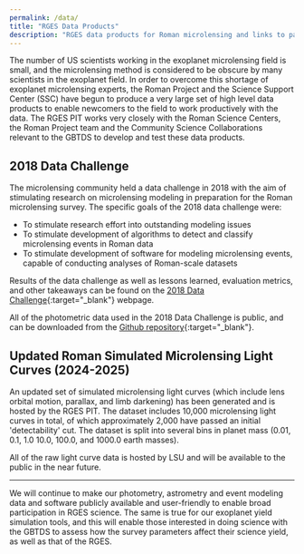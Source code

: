 ```yaml
---
permalink: /data/
title: "RGES Data Products"
description: "RGES data products for Roman microlensing and links to past data challenges."
---
```


The number of US scientists working in the exoplanet microlensing field is small, 
and the microlensing method is considered to be obscure by many scientists in the exoplanet 
field. In order to overcome this shortage of exoplanet microlensing experts, the Roman Project 
and the Science Support Center (SSC) have begun to produce a very large set of high 
level data products to enable newcomers to the field to work productively with the data. The RGES PIT 
works very closely with the Roman Science Centers, the Roman Project team and the Community Science 
Collaborations relevant to the GBTDS to develop and test these data products.

## 2018 Data Challenge

The microlensing community held a data challenge in 2018 with the aim of stimulating research on 
microlensing modeling in preparation for the Roman microlensing survey. The specific goals of the 2018 
data challenge were:

* To stimulate research effort into outstanding modeling issues
* To stimulate development of algorithms to detect and classify microlensing events in Roman data
* To stimulate development of software for modeling microlensing events, capable of conducting analyses 
of Roman-scale datasets

Results of the data challenge as well as lessons learned, evaluation metrics, and other takeaways can be found
on the [2018 Data Challenge](https://www.microlensing-source.org/data-challenge/){:target="_blank"} webpage.

All of the photometric data used in the 2018 Data Challenge is public, and can be downloaded from the
[Github repository](https://github.com/microlensing-data-challenge/data-challenge-1){:target="_blank"}.

## Updated Roman Simulated Microlensing Light Curves (2024-2025)

An updated set of simulated microlensing light curves (which include lens orbital motion, parallax, and limb darkening)
has been generated and is hosted by the RGES PIT. The dataset includes 10,000 microlensing light curves in total, 
of which approximately 2,000 have passed an initial 'detectability' cut. The dataset is split into several bins in 
planet mass (0.01, 0.1, 1.0 10.0, 100.0, and 1000.0 earth masses).

All of the raw light curve data is hosted by LSU and will be available to the public in the near future.

<!--
 on [Box](https://lsu.app.box.com/s/qx440yp9ekzrhaevtfu7ksnfgh2jhc29){:target="_blank"}.

-->

-------------

We will continue to make our photometry, astrometry and event modeling data and software publicly available 
and user-friendly to enable broad participation in RGES science. The same is true for our exoplanet yield simulation tools, 
and this will enable those interested in doing science with the GBTDS to assess how the survey parameters 
affect their science yield, as well as that of the RGES. 

